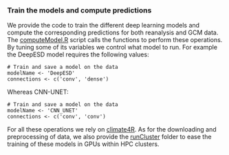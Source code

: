 ### Train the models and compute predictions
We provide the code to train the different deep learning models and compute the corresponding predictions for both reanalysis and GCM data. The [computeModel.R](https://github.com/jgonzalezab/XAI-metrics-North-America/blob/main/statistical-downscaling/computeModel.R) script calls the functions to perform these operations. By tuning some of its variables we control what model to run. For example the DeepESD model requires the following values:

```
# Train and save a model on the data
modelName <- 'DeepESD'
connections <- c('conv', 'dense')
```

Whereas CNN-UNET:
```
# Train and save a model on the data
modelName <- 'CNN_UNET'
connections <- c('conv', 'conv')
```

For all these operations we rely on [climate4R](https://github.com/SantanderMetGroup/climate4R). As for the downloading and preprocessing of data, we also provide the [runCluster](https://github.com/jgonzalezab/XAI-metrics-North-America/tree/main/statistical-downscaling/runCluster) folder to ease the training of these models in GPUs within HPC clusters.
